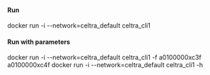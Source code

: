 #### Run
docker run -i --network=celtra_default celtra_cli1
#### Run with parameters
docker run -i --network=celtra_default celtra_cli1 -f a0100000xc3f a0100000xc4f
docker run -i --network=celtra_default celtra_cli1 -h

